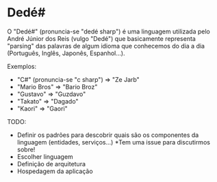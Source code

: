 # Dedé#

O "Dedé#" (pronuncia-se "dedé sharp") é uma linguagem utilizada pelo André Júnior dos Reis (vulgo "Dedé") que basicamente representa "parsing" das palavras de algum idioma que conhecemos do dia a dia (Português, Inglês, Japonês, Espanhol...).

Exemplos:  
- "C#" (pronuncia-se "c sharp") => "Ze Jarb"
- "Mario Bros" => "Bario Broz"
- "Gustavo" => "Guzdavo"
- "Takato" => "Dagado"
- "Kaori" => "Gaori"


TODO:
- Definir os padrões para descobrir quais são os componentes da linguagem (entidades, serviços...) *Tem uma issue para discutirmos sobre!
- Escolher linguagem
- Definição de arquitetura
- Hospedagem da aplicação
